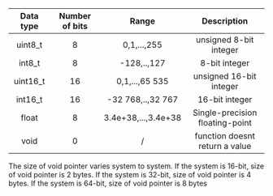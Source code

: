 | **Data type** | **Number of bits** |**Range** | **Description** |
| :-: | :-: | :-: | :-: |
| uint8_t | 8 | 0,1,...,255 | unsigned 8-bit integer |
| int8_t | 8 | -128,..,127| 8-bit integer |
| uint16_t | 16 | 0,1,...,65 535| unsigned 16-bit integer |
| int16_t | 16 | -32 768,..,32 767 | 16-bit integer |
| float | 8 | 3.4e+38,...,3.4e+38 | Single-precision floating-point |
| void | 0 | / | function doesnt return a value |

The size of void pointer varies system to system. If the system is 16-bit, size of void pointer is 2 bytes. If the system is 32-bit, size of void pointer is 4 bytes. If the system is 64-bit, size of void pointer is 8 bytes
